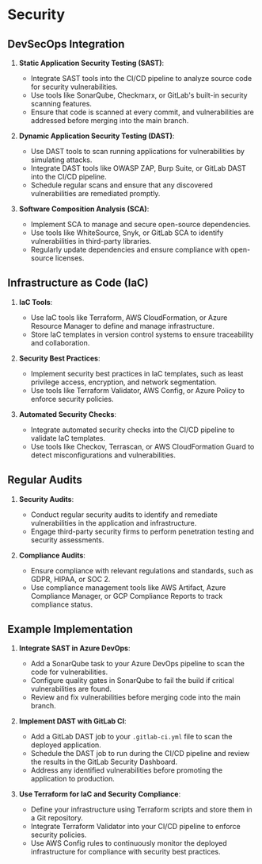 # Security

## DevSecOps Integration

1. **Static Application Security Testing (SAST)**:
   - Integrate SAST tools into the CI/CD pipeline to analyze source code for security vulnerabilities.
   - Use tools like SonarQube, Checkmarx, or GitLab's built-in security scanning features.
   - Ensure that code is scanned at every commit, and vulnerabilities are addressed before merging into the main branch.

2. **Dynamic Application Security Testing (DAST)**:
   - Use DAST tools to scan running applications for vulnerabilities by simulating attacks.
   - Integrate DAST tools like OWASP ZAP, Burp Suite, or GitLab DAST into the CI/CD pipeline.
   - Schedule regular scans and ensure that any discovered vulnerabilities are remediated promptly.

3. **Software Composition Analysis (SCA)**:
   - Implement SCA to manage and secure open-source dependencies.
   - Use tools like WhiteSource, Snyk, or GitLab SCA to identify vulnerabilities in third-party libraries.
   - Regularly update dependencies and ensure compliance with open-source licenses.

## Infrastructure as Code (IaC)

1. **IaC Tools**:
   - Use IaC tools like Terraform, AWS CloudFormation, or Azure Resource Manager to define and manage infrastructure.
   - Store IaC templates in version control systems to ensure traceability and collaboration.

2. **Security Best Practices**:
   - Implement security best practices in IaC templates, such as least privilege access, encryption, and network segmentation.
   - Use tools like Terraform Validator, AWS Config, or Azure Policy to enforce security policies.

3. **Automated Security Checks**:
   - Integrate automated security checks into the CI/CD pipeline to validate IaC templates.
   - Use tools like Checkov, Terrascan, or AWS CloudFormation Guard to detect misconfigurations and vulnerabilities.

## Regular Audits

1. **Security Audits**:
   - Conduct regular security audits to identify and remediate vulnerabilities in the application and infrastructure.
   - Engage third-party security firms to perform penetration testing and security assessments.

2. **Compliance Audits**:
   - Ensure compliance with relevant regulations and standards, such as GDPR, HIPAA, or SOC 2.
   - Use compliance management tools like AWS Artifact, Azure Compliance Manager, or GCP Compliance Reports to track compliance status.

## Example Implementation

1. **Integrate SAST in Azure DevOps**:
   - Add a SonarQube task to your Azure DevOps pipeline to scan the code for vulnerabilities.
   - Configure quality gates in SonarQube to fail the build if critical vulnerabilities are found.
   - Review and fix vulnerabilities before merging code into the main branch.

2. **Implement DAST with GitLab CI**:
   - Add a GitLab DAST job to your `.gitlab-ci.yml` file to scan the deployed application.
   - Schedule the DAST job to run during the CI/CD pipeline and review the results in the GitLab Security Dashboard.
   - Address any identified vulnerabilities before promoting the application to production.

3. **Use Terraform for IaC and Security Compliance**:
   - Define your infrastructure using Terraform scripts and store them in a Git repository.
   - Integrate Terraform Validator into your CI/CD pipeline to enforce security policies.
   - Use AWS Config rules to continuously monitor the deployed infrastructure for compliance with security best practices.

